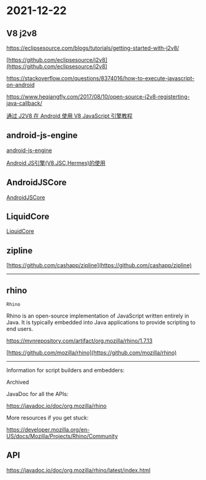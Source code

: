 # 2021-12-22

## V8 j2v8

https://eclipsesource.com/blogs/tutorials/getting-started-with-j2v8/

[https://github.com/eclipsesource/j2v8](https://github.com/eclipsesource/j2v8)

https://stackoverflow.com/questions/8374016/how-to-execute-javascript-on-android

https://www.heqiangfly.com/2017/08/10/open-source-j2v8-registerting-java-callback/

[通过 J2V8 在 Android 使用 V8 JavaScript 引擎教程](https://www.jianshu.com/p/9ad311232b1e)

## android-js-engine

[android-js-engine](https://github.com/ziyang0116/android-js-engine)

[Android JS引擎(V8,JSC,Hermes)的使用](https://www.jianshu.com/p/db40ca71777e)

## AndroidJSCore

[AndroidJSCore](https://github.com/ericwlange/AndroidJSCore)

## LiquidCore

[LiquidCore](https://github.com/LiquidPlayer/LiquidCore)

## zipline

[https://github.com/cashapp/zipline](https://github.com/cashapp/zipline)

---

## rhino

`Rhino` 

Rhino is an open-source implementation of JavaScript written entirely in Java. It is typically embedded into Java applications to provide scripting to end users.


https://mvnrepository.com/artifact/org.mozilla/rhino/1.7.13

[https://github.com/mozilla/rhino](https://github.com/mozilla/rhino)

---

Information for script builders and embedders:

Archived

JavaDoc for all the APIs:

https://javadoc.io/doc/org.mozilla/rhino

More resources if you get stuck:

https://developer.mozilla.org/en-US/docs/Mozilla/Projects/Rhino/Community

## API 

https://javadoc.io/doc/org.mozilla/rhino/latest/index.html